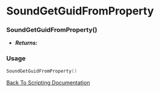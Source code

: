 # SoundGetGuidFromProperty

### SoundGetGuidFromProperty()
- ***Returns:*** 

### Usage

```Lua
SoundGetGuidFromProperty()
```


[Back To Scripting Documentation](../README.md)

